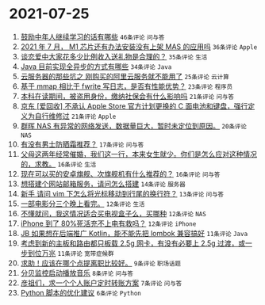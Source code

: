 # 2021-07-25

1. [鼓励中年人继续学习的话有哪些](https://www.v2ex.com/t/791621) `46条评论` `问与答`
1. [2021 年 7 月， M1 芯片还有办法安装没有上架 MAS 的应用吗](https://www.v2ex.com/t/791590) `36条评论` `Apple`
1. [谈恋爱中大家花多少比例收入送礼物是合理的？](https://www.v2ex.com/t/791633) `35条评论` `生活`
1. [Java 目前实现全异步的方式有哪些](https://www.v2ex.com/t/791594) `34条评论` `Java`
1. [云服务器的那些坑之 刚购买的阿里云服务就不能用了](https://www.v2ex.com/t/791598) `25条评论` `云计算`
1. [基于 mmap 相比于 fwrite 写日志，是否有性能优势？](https://www.v2ex.com/t/791638) `23条评论` `程序员`
1. [本科在读期间，被盗用身份，缴纳社保会有什么影响吗](https://www.v2ex.com/t/791604) `21条评论` `问与答`
1. [京东 [爱回收] 不承认 Apple Store 官方计划更换的 C 面电池和键盘，强行定义为自行维修过](https://www.v2ex.com/t/791656) `21条评论` `Apple`
1. [群晖 NAS 有异常的网络发送，数据量巨大，暂时未定位到原因。](https://www.v2ex.com/t/791648) `20条评论` `NAS`
1. [有没有男士防晒霜推荐？](https://www.v2ex.com/t/791673) `17条评论` `问与答`
1. [父母这两年经常催婚，我们这一行，本来女生就少。你们是怎么应对这种情况的，求教。](https://www.v2ex.com/t/791690) `16条评论` `生活`
1. [现在可以买的安卓旗舰、次旗舰机有什么推荐的？](https://www.v2ex.com/t/791645) `16条评论` `问与答`
1. [想搭建个网站邮箱服务，请问怎么搭建](https://www.v2ex.com/t/791643) `14条评论` `服务器`
1. [新手 请问 vim 下怎么将光标移动到行尾的换行符？](https://www.v2ex.com/t/791602) `13条评论` `问与答`
1. [一部电影分三个晚上看完。](https://www.v2ex.com/t/791684) `12条评论` `生活`
1. [不懂就问，我这情况适合买电视盒子么，买哪种](https://www.v2ex.com/t/791676) `12条评论` `NAS`
1. [iPhone 到了 80%死活充不上电有救吗？](https://www.v2ex.com/t/791612) `12条评论` `iPhone`
1. [JB 如果想在后端推广 Kotlin，能不能先把 lombok 兼容搞好](https://www.v2ex.com/t/791671) `11条评论` `Java`
1. [考虑到新的主板和路由都只板载 2.5g 网卡，有没有必要上 2.5g 过渡，或一步到位万兆](https://www.v2ex.com/t/791591) `11条评论` `宽带症候群`
1. [求助！应该在哪个点提离职比较好。](https://www.v2ex.com/t/791593) `9条评论` `职场话题`
1. [分贝监控启动播放音乐](https://www.v2ex.com/t/791588) `8条评论` `问与答`
1. [彦祖们，求一个个人账户定时转账方案](https://www.v2ex.com/t/791605) `7条评论` `问与答`
1. [Python 脚本的优化建议](https://www.v2ex.com/t/791679) `6条评论` `Python`
